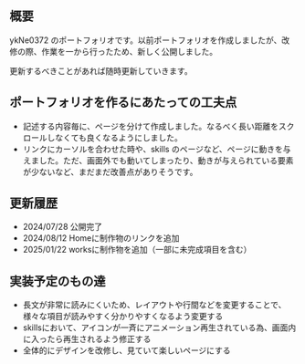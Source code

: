## **概要**

ykNe0372 のポートフォリオです。以前ポートフォリオを作成しましたが、改修の際、作業を一から行ったため、新しく公開しました。

更新するべきことがあれば随時更新していきます。

## **ポートフォリオを作るにあたっての工夫点**
- 記述する内容毎に、ページを分けて作成しました。なるべく長い距離をスクロールしなくても良くなるようにしました。
- リンクにカーソルを合わせた時や、skills のページなど、ページに動きを与えました。ただ、画面外でも動いてしまったり、動きが与えられている要素が少ないなど、まだまだ改善点がありそうです。

## **更新履歴**

- 2024/07/28 公開完了
- 2024/08/12 Homeに制作物のリンクを追加
- 2025/01/22 worksに制作物を追加（一部に未完成項目を含む）

## **実装予定のもの達**

- 長文が非常に読みにくいため、レイアウトや行間などを変更することで、様々な項目が読みやすく分かりやすくなるよう変更する
- skillsにおいて、アイコンが一斉にアニメーション再生されている為、画面内に入ったら再生されるよう修正する
- 全体的にデザインを改修し、見ていて楽しいページにする